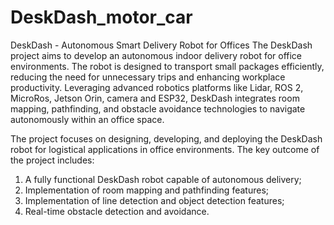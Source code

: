 # DeskDash_motor_car
DeskDash - Autonomous Smart Delivery Robot for Offices
The DeskDash project aims to develop an autonomous indoor delivery robot for office environments. The robot is designed to transport small packages efficiently, reducing the need for unnecessary trips and enhancing workplace productivity. Leveraging advanced robotics platforms like Lidar, ROS 2, MicroRos, Jetson Orin, camera and ESP32, DeskDash integrates room mapping, pathfinding, and obstacle avoidance technologies to navigate autonomously within an office space.

The project focuses on designing, developing, and deploying the DeskDash robot for logistical applications in office environments. The key outcome of the project includes:
1.	A fully functional DeskDash robot capable of autonomous delivery;
2.	Implementation of room mapping and pathfinding features;
3.	Implementation of line detection and object detection features;
4.	Real-time obstacle detection and avoidance.
